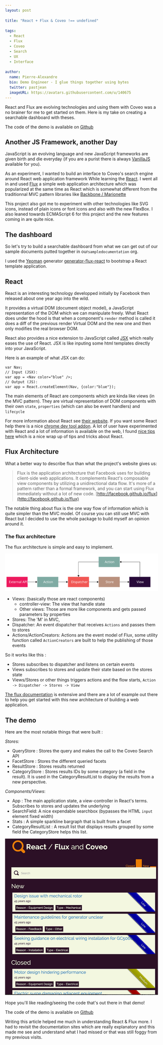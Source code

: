 ```yaml
---
layout: post

title: "React + Flux & Coveo !== undefined"

tags:
  - React
  - Flux
  - Coveo
  - Search
  - UX
  - Interface

author:
  name: Pierre-Alexandre
  bio: Demo Engineer - I glue things together using bytes
  twitter: pastjean
  imageURL: https://avatars.githubusercontent.com/u/140675
---
```


[vanillajs]: http://vanilla-js.com/
[react]: https://facebook.github.io/react/
[jsx]: https://facebook.github.io/react/docs/jsx-in-depth.html
[flux]: http://facebook.github.io/flux/
[reacttips]: http://aeflash.com/2015-02/react-tips-and-best-practices.html

[yeoman]: http://yeoman.io/
[yeomangenerator]: https://github.com/banderson/generator-flux-react

[marionette]: http://marionettejs.com/

[githubrepo]: https://github.com/pastjean/react-flux-coveo-experiments

React and Flux are evolving technologies and using them with Coveo was a
no brainer for me to get started on them. Here is my take on creating a searchable
dashboard with theses.

The code of the demo is available on [Github][githubrepo]

<!-- more -->

## Another JS Framework, another Day

JavaScript is an evolving language and new JavaScript frameworks are
given birth and die everyday (if you are a purist there is always
[VanillaJS][vanillajs] available for you).

As an experiment, I wanted to build an interface to Coveo's search engine around React web application framework
While learning the [React][react]. I went all in and used [Flux][flux] a simple web
application architecture which was popularized at the same time as React which is somewhat different from the traditionnal MVC pattern libraries like [Backbone / Marionette][marionette]

This project also got me to experiment with other technologies like SVG icons, instead of plain icons or font icons and also with the new FlexBox. I also leaned towards ECMAScript 6 for this project and the new features coming in are quite nice.

## The dashboard

So let's try to build a searchable dashboard from what we can get out of our
sample documents putted together in our`sampledocumentation` org.

I used the [Yeoman][yeoman] generator [generator-flux-react][yeomangenerator] to
bootstrap a React template application.

## React

React is an interesting technology developped initially by Facebook then released
about one year ago into the wild.

It provides a virtual DOM (document object model), a JavaScript representation of the DOM which we can manipulate freely. What React does under the hood is that when a
component's `render` method is called it does a diff of the previous render Virtual DOM and the new one and then only modifies the real browser DOM.

React also provides a nice extension to JavaScript called [JSX](jsx) which really
eases the use of React. JSX is like inputing some html templates directly into your
JavaScript.

Here is an example of what JSX can do:

    var Nav;
    // Input (JSX):
    var app = <Nav color="blue" />;
    // Output (JS):
    var app = React.createElement(Nav, {color:"blue"});


The main elements of React are components which are kinda like views (in the MVC
  pattern). They are virtual representation of DOM components with their own
   `state`, `properties` (which can also be event handlers) and `lifecycle`


For more information about React see [their website][react]. If you want some
React help there is a nice [chrome dev tool addon](https://chrome.google.com/webstore/detail/react-developer-tools/fmkadmapgofadopljbjfkapdkoienihi). A lot of user have experimented with React and a lot of information is available on the web, I found [nice tips here][reacttips] which is a nice
wrap up of tips and tricks about React.

## Flux Architecture

What a better way to describe flux than what the project's website gives us:

> Flux is the application architecture that Facebook uses for building
> client-side web applications. It complements React's composable view
> components by utilizing a unidirectional data flow. It's more of a pattern
> rather than a formal framework, and you can start using Flux immediately
> without a lot of new code.
> [http://facebook.github.io/flux](http://facebook.github.io/flux)

The notable thing about flux is the one way flow of information which is quite
simpler than the MVC model. Of course you can still use MVC with React but I
decided to use the whole package to build myself an opinion around it.


### The flux architecture

The flux architecture is simple and easy to implement.

![Flux architecture diagram](/images/fluxdiagram.svg)

- Views: (basically those are react components)
  - controller-view: The view that handle state
  - Other views: Those are more like components and gets passed parameters by properties
- Stores: The 'M' in MVC,
- Dispatcher: An event dispatcher that receives `Actions` and passes them to
    stores
- Actions/ActionCreators: Actions are the event model of Flux, some utility function
    called `ActionCreators` are built to help the publishing of those events

So it works like this :

- Stores subscribes to dispatcher and listens on certain events
- Views subscribes to stores and update their state based on the stores state
- Views/Stores or other things triggers actions and the flow starts,
  `Action -> Dispatcher -> Stores -> View`

[The flux documentation][flux] is extensive and there are a lot of example
out there to help you get started with this new architecture of building a web
application.

## The demo

Here are the most notable things that were built :

*Stores:*

- QueryStore : Stores the query and makes the call to the Coveo Search API
- FacetStore : Stores the different queried facets
- ResultStore : Stores results returned
- CategoryStore : Stores results IDs by some category (a field in the result).
    It is used in the CategoryResultList to display the results from a new
    perspective.

*Components/Views*:

- App : The main application state, a view-controller in React's terms. Subscribes
    to stores and updates the underlying
- SearchField: A nice expendable searchbox (bypasses the HTML `input` element fixed
    width)
- Stats : A simple sparkline bargraph that is built from a facet
- CategoryResultList : A result list that displays results grouped by some field
    the CategoryStore helps this list.

![demo screenshot](/images/reactfluxcoveodemo.jpg)

Hope you'll like reading/seeing the code that's out there in that demo!

The code of the demo is available on [Github][githubrepo]

Writing this article helped me much in understanding React & Flux more. I had to
revisit the documentation sites which are really explanatory and this made me
see and understand what I had missed or that was still foggy from my previous
visits.
